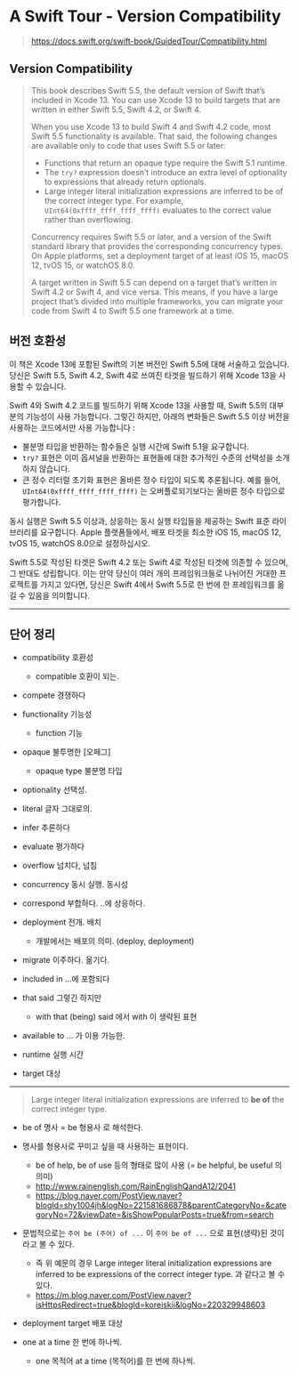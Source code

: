 # A Swift Tour - Version Compatibility

> https://docs.swift.org/swift-book/GuidedTour/Compatibility.html

## Version Compatibility

> This book describes Swift 5.5, the default version of Swift that’s included in Xcode 13. You can use Xcode 13 to build targets that are written in either Swift 5.5, Swift 4.2, or Swift 4.
>
> When you use Xcode 13 to build Swift 4 and Swift 4.2 code, most Swift 5.5 functionality is available. That said, the following changes are available only to code that uses Swift 5.5 or later:
>
> - Functions that return an opaque type require the Swift 5.1 runtime.
> - The `try?` expression doesn’t introduce an extra level of optionality to expressions that already return optionals.
> - Large integer literal initialization expressions are inferred to be of the correct integer type. For example, `UInt64(0xffff_ffff_ffff_ffff)` evaluates to the correct value rather than overflowing.
>
> Concurrency requires Swift 5.5 or later, and a version of the Swift standard library that provides the corresponding concurrency types. On Apple platforms, set a deployment target of at least iOS 15, macOS 12, tvOS 15, or watchOS 8.0.
>
> A target written in Swift 5.5 can depend on a target that’s written in Swift 4.2 or Swift 4, and vice versa. This means, if you have a large project that’s divided into multiple frameworks, you can migrate your code from Swift 4 to Swift 5.5 one framework at a time.

## 버전 호환성

이 책은 Xcode 13에 포함된 Swift의 기본 버전인 Swift 5.5에 대해 서술하고 있습니다. 당신은 Swift 5.5, Swift 4.2, Swift 4로 쓰여진 타겟을 빌드하기 위해 Xcode 13을 사용할 수 있습니다.

Swift 4와 Swift 4.2 코드를 빌드하기 위해 Xcode 13을 사용할 때, Swift 5.5의 대부분의 기능성이 사용 가능합니다. 그렇긴 하지만, 아래의 변화들은 Swift 5.5 이상 버전을 사용하는 코드에서만 사용 가능합니다 :

- 불분명 타입을 반환하는 함수들은 실행 시간에 Swift 5.1을 요구합니다.
- `try?` 표현은 이미 옵셔널을 반환하는 표현들에 대한 추가적인 수준의 선택성을 소개하지 않습니다.
- 큰 정수 리터럴 초기화 표현은 올바른 정수 타입이 되도록 추론됩니다. 예를 들어, `UInt64(0xffff_ffff_ffff_ffff)` 는 오버플로되기보다는 올바른 정수 타입으로 평가합니다.

동시 실행은 Swift 5.5 이상과, 상응하는 동시 실행 타입들을 제공하는  Swift 표준 라이브러리를 요구합니다. Apple 플랫폼들에서, 배포 타겟을 최소한 iOS 15, macOS 12, tvOS 15, watchOS 8.0으로 설정하십시오.

Swift 5.5로 작성된 타겟은 Swift 4.2 또는 Swift 4로 작성된 타겟에 의존할 수 있으며, 그 반대도 성립합니다. 이는 만약 당신이 여러 개의 프레임워크들로 나뉘어진 거대한 프로젝트를 가지고 있다면, 당신은 Swift 4에서 Swift 5.5로 한 번에 한 프레임워크를 옮길 수 있음을 의미합니다.

---

## 단어 정리

- compatibility 호환성
  - compatible 호환이 되는.
- compete 경쟁하다
- functionality 기능성
  - function 기능
- opaque 불투명한 [오페그]
  - opaque type 불분명 타입
- optionality 선택성.
- literal 글자 그대로의.
- infer 추론하다
- evaluate 평가하다
- overflow 넘치다, 넘침
- concurrency 동시 실행. 동시성
- correspond 부합하다. ..에 상응하다. 
- deployment 전개. 배치
  - 개발에서는 배포의 의미. (deploy, deployment)
- migrate 이주하다. 옮기다.

- included in ...에 포함되다
- that said 그렇긴 하지만
  - with that (being) said 에서 with 이 생략된 표현
- available to ... 가 이용 가능한.
- runtime 실행 시간
- target 대상

---

> Large integer literal initialization expressions are inferred to **be of** the correct integer type.

- be of 명사 = be 형용사 로 해석한다.
- 명사를 형용사로 꾸미고 싶을 때 사용하는 표현이다.
  - be of help, be of use 등의 형태로 많이 사용 (= be helpful, be useful 의 의미)
  - http://www.rainenglish.com/RainEnglishQandA12/2041
  - https://blog.naver.com/PostView.naver?blogId=shy1004jh&logNo=221581686878&parentCategoryNo=&categoryNo=72&viewDate=&isShowPopularPosts=true&from=search
- 문법적으로는 `주어 be (주어) of ...` 이 `주어 be of ...` 으로 표현(생략)된 것이라고 볼 수 있다.
  - 즉 위 예문의 경우 Large integer literal initialization expressions are inferred to be expressions of the correct integer type. 과 같다고 볼 수 있다.
  - https://m.blog.naver.com/PostView.naver?isHttpsRedirect=true&blogId=koreiskii&logNo=220329948603

- deployment target 배포 대상

- one at a time 한 번에 하나씩.
  - one 목적어 at a time (목적어)를 한 번에 하나씩.